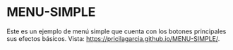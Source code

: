 # MENU-SIMPLE
Este es un ejemplo de menú simple que cuenta con los botones principales  sus efectos básicos.
Vista:   https://pricilagarcia.github.io/MENU-SIMPLE/.

